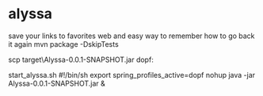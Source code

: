 # alyssa

save your links to favorites web and easy way to remember how to go back it again
mvn package -DskipTests

scp target\Alyssa-0.0.1-SNAPSHOT.jar dopf:

start_alyssa.sh
#!/bin/sh
export spring_profiles_active=dopf
nohup java -jar Alyssa-0.0.1-SNAPSHOT.jar &

